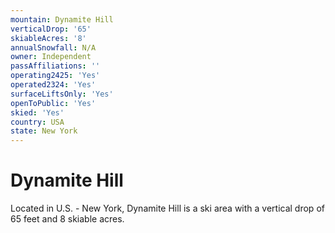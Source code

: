 ```yaml
---
mountain: Dynamite Hill
verticalDrop: '65'
skiableAcres: '8'
annualSnowfall: N/A
owner: Independent
passAffiliations: ''
operating2425: 'Yes'
operated2324: 'Yes'
surfaceLiftsOnly: 'Yes'
openToPublic: 'Yes'
skied: 'Yes'
country: USA
state: New York
---
```


# Dynamite Hill

Located in U.S. - New York, Dynamite Hill is a ski area with a vertical drop of 65 feet and 8 skiable acres.
